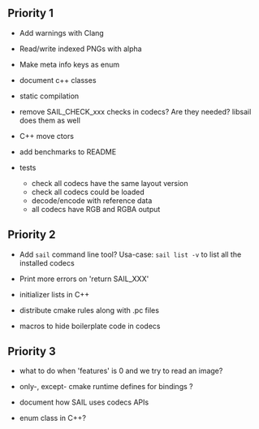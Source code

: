 ## Priority 1

- Add warnings with Clang

- Read/write indexed PNGs with alpha

- Make meta info keys as enum

- document c++ classes

- static compilation

- remove SAIL_CHECK_xxx checks in codecs? Are they needed? libsail does them as well

- C++ move ctors

- add benchmarks to README

- tests
  - check all codecs have the same layout version
  - check all codecs could be loaded
  - decode/encode with reference data
  - all codecs have RGB and RGBA output

## Priority 2

- Add `sail` command line tool? Usa-case: `sail list -v` to list all the installed codecs

- Print more errors on 'return SAIL_XXX'

- initializer lists in C++

- distribute cmake rules along with .pc files

- macros to hide boilerplate code in codecs

## Priority 3

- what to do when 'features' is 0 and we try to read an image?

- only-, except- cmake runtime defines for bindings ?

- document how SAIL uses codecs APIs

- enum class in C++?
